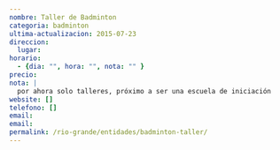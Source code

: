 ```yaml
---
nombre: Taller de Badminton
categoria: badminton
ultima-actualizacion: 2015-07-23
direccion: 
  lugar: 
horario: 
  - {dia: "", hora: "", nota: "" }
precio: 
nota: | 
  por ahora solo talleres, próximo a ser una escuela de iniciación
website: []
telefono: []
email: 
email: 
permalink: /rio-grande/entidades/badminton-taller/
---
```


